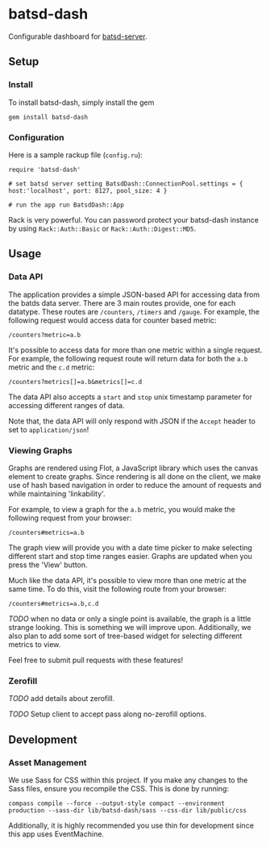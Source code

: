 batsd-dash
==========

Configurable dashboard for [batsd-server](https://github.com/noahhl/batsd).

## Setup

### Install

To install batsd-dash, simply install the gem

    gem install batsd-dash

### Configuration

Here is a sample rackup file (`config.ru`):
    
    require 'batsd-dash'

    # set batsd server setting BatsdDash::ConnectionPool.settings = { host:'localhost', port: 8127, pool_size: 4 }

    # run the app run BatsdDash::App

Rack is very powerful. You can password protect your batsd-dash instance by
using `Rack::Auth::Basic` or `Rack::Auth::Digest::MD5`.

## Usage

### Data API

The application provides a simple JSON-based API for accessing data from the
batds data server. There are 3 main routes provide, one for each datatype. These
routes are `/counters`, `/timers` and `/gauge`. For example, the following
request would access data for counter based metric:

    /counters?metric=a.b

It's possible to access data for more than one metric within a single request.
For example, the following request route will return data for both the `a.b`
metric and the `c.d` metric:

    /counters?metrics[]=a.b&metrics[]=c.d

The data API also accepts a `start` and `stop` unix timestamp parameter for
accessing different ranges of data.

Note that, the data API will only respond with JSON if the `Accept` header to
set to `application/json`!

### Viewing Graphs

Graphs are rendered using Flot, a JavaScript library which uses the canvas
element to create graphs. Since rendering is all done on the client, we make use
of hash based navigation in order to reduce the amount of requests and while
maintaining 'linkability'.

For example, to view a graph for the `a.b` metric, you would make the following
request from your browser:

    /counters#metrics=a.b

The graph view will provide you with a date time picker to make selecting
different start and stop time ranges easier. Graphs are updated when you press
the 'View' button.

Much like the data API, it's possible to view more than one metric at the same
time. To do this, visit the following route from your browser:

    /counters#metrics=a.b,c.d

_TODO_ when no data or only a single point is available, the graph is a little
strange looking. This is something we will improve upon. Additionally, we also
plan to add some sort of tree-based widget for selecting different metrics to
view. 

Feel free to submit pull requests with these features!

### Zerofill

_TODO_ add details about zerofill. 

_TODO_ Setup client to accept pass along no-zerofill options.

## Development

### Asset Management

We use Sass for CSS within this project. If you make any changes to the Sass
files, ensure you recompile the CSS. This is done by running:
    
    compass compile --force --output-style compact --environment production --sass-dir lib/batsd-dash/sass --css-dir lib/public/css

Additionally, it is highly recommended you use thin for development since this
app uses EventMachine.
